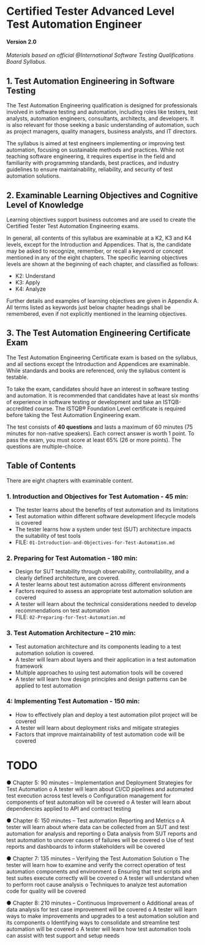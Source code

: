 # Certified Tester Advanced Level Test Automation Engineer
#### Version 2.0

*Materials based on official @International Software Testing Qualifications Board Syllabus.*

## 1. Test Automation Engineering in Software Testing

The Test Automation Engineering qualification is designed for professionals involved in software testing and automation, including roles like testers, test analysts, automation engineers, consultants, architects, and developers. It is also relevant for those seeking a basic understanding of automation, such as project managers, quality managers, business analysts, and IT directors.

The syllabus is aimed at test engineers implementing or improving test automation, focusing on sustainable methods and practices. While not teaching software engineering, it requires expertise in the field and familiarity with programming standards, best practices, and industry guidelines to ensure maintainability, reliability, and security of test automation solutions.

## 2. Examinable Learning Objectives and Cognitive Level of Knowledge

Learning objectives support business outcomes and are used to create the Certified Tester Test
Automation Engineering exams.

In general, all contents of this syllabus are examinable at a K2, K3 and K4 levels, except for the Introduction and Appendices. That is, the candidate may be asked to recognize, remember, or recall a keyword or concept mentioned in any of the eight chapters. The specific learning objectives levels are
shown at the beginning of each chapter, and classified as follows:
-  K2: Understand
-  K3: Apply
-  K4: Analyze

Further details and examples of learning objectives are given in Appendix A.
All terms listed as keywords just below chapter headings shall be remembered, even if not explicitly
mentioned in the learning objectives.

## 3. The Test Automation Engineering Certificate Exam

The Test Automation Engineering Certificate exam is based on the syllabus, and all sections except the Introduction and Appendices are examinable. While standards and books are referenced, only the syllabus content is testable.

To take the exam, candidates should have an interest in software testing and automation. It is recommended that candidates have at least six months of experience in software testing or development and take an ISTQB-accredited course. The ISTQB® Foundation Level certificate is required before taking the Test Automation Engineering exam.

The test consists of **40 questions** and lasts a maximum of 60 minutes (75 minutes for non-native speakers). Each correct answer is worth 1 point. To pass the exam, you must score at least 65% (26 or more points). The questions are multiple-choice.

## Table of Contents
There are eight chapters with examinable content.
### 1. Introduction and Objectives for Test Automation - 45 min:
- The tester learns about the benefits of test automation and its limitations
- Test automation within different software development lifecycle models is covered
- The tester learns how a system under test (SUT) architecture impacts the suitability of test tools
- FILE: `01-Introduction-and-Objectives-for-Test-Automation.md`

### 2. Preparing for Test Automation - 180 min:
- Design for SUT testability through observability, controllability, and a clearly defined architecture, are covered.
- A tester learns about test automation across different environments
- Factors required to assess an appropriate test automation solution are covered
- A tester will learn about the technical considerations needed to develop recommendations on test automation
- FILE: `02-Preparing-for-Test-Automation.md`

### 3. Test Automation Architecture – 210 min:
- Test automation architecture and its components leading to a test automation solution is covered.
- A tester will learn about layers and their application in a test automation framework
- Multiple approaches to using test automation tools will be covered
- A tester will learn how design principles and design patterns can be applied to test automation

### 4: Implementing Test Automation - 150 min:
- How to effectively plan and deploy a test automation pilot project will be covered
- A tester will learn about deployment risks and mitigate strategies
- Factors that improve maintainability of test automation code will be covered



# TODO
● Chapter 5: 90 minutes – Implementation and Deployment Strategies for Test Automation
o A tester will learn about CI/CD pipelines and automated test execution across test levels
o Configuration management for components of test automation will be covered
o A tester will learn about dependencies applied to API and contract testing

● Chapter 6: 150 minutes – Test automation Reporting and Metrics
o A tester will learn about where data can be collected from an SUT and test automation for
analysis and reporting
o Data analysis from SUT reports and test automation to uncover causes of failures will be
covered
o Use of test reports and dashboards to inform stakeholders will be covered


● Chapter 7: 135 minutes – Verifying the Test Automation Solution
o The tester will learn how to examine and verify the correct operation of test automation
components and environment
o Ensuring that test scripts and test suites execute correctly will be covered
o A tester will understand when to perform root cause analysis
o Techniques to analyze test automation code for quality will be covered


● Chapter 8: 210 minutes – Continuous Improvement
o Additional areas of data analysis for test case improvement will be covered
o A tester will learn ways to make improvements and upgrades to a test automation
solution and its components
o Identifying ways to consolidate and streamline test automation will be covered
o A tester will learn how test automation tools can assist with test support and setup needs